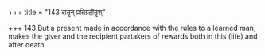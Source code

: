 +++
title = "143 दातॄन् प्रतिग्रहीतॄंश्"

+++
143	But a present made in accordance with the rules to a learned man, makes the giver and the recipient partakers of rewards both in this (life) and after death.